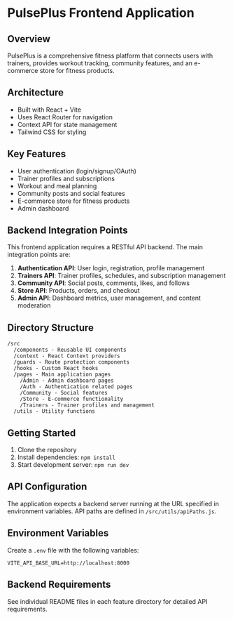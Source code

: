 # PulsePlus Frontend Application

## Overview
PulsePlus is a comprehensive fitness platform that connects users with trainers, provides workout tracking, community features, and an e-commerce store for fitness products.

## Architecture
- Built with React + Vite
- Uses React Router for navigation
- Context API for state management
- Tailwind CSS for styling

## Key Features
- User authentication (login/signup/OAuth)
- Trainer profiles and subscriptions
- Workout and meal planning
- Community posts and social features
- E-commerce store for fitness products
- Admin dashboard

## Backend Integration Points
This frontend application requires a RESTful API backend. The main integration points are:

1. **Authentication API**: User login, registration, profile management
2. **Trainers API**: Trainer profiles, schedules, and subscription management
3. **Community API**: Social posts, comments, likes, and follows
4. **Store API**: Products, orders, and checkout
5. **Admin API**: Dashboard metrics, user management, and content moderation

## Directory Structure
```
/src
  /components - Reusable UI components
  /context - React Context providers
  /guards - Route protection components
  /hooks - Custom React hooks
  /pages - Main application pages
    /Admin - Admin dashboard pages
    /Auth - Authentication related pages
    /Community - Social features
    /Store - E-commerce functionality
    /Trainers - Trainer profiles and management
  /utils - Utility functions
```

## Getting Started
1. Clone the repository
2. Install dependencies: `npm install`
3. Start development server: `npm run dev`

## API Configuration
The application expects a backend server running at the URL specified in environment variables. API paths are defined in `/src/utils/apiPaths.js`.

## Environment Variables
Create a `.env` file with the following variables:
```
VITE_API_BASE_URL=http://localhost:8000
```

## Backend Requirements
See individual README files in each feature directory for detailed API requirements.
